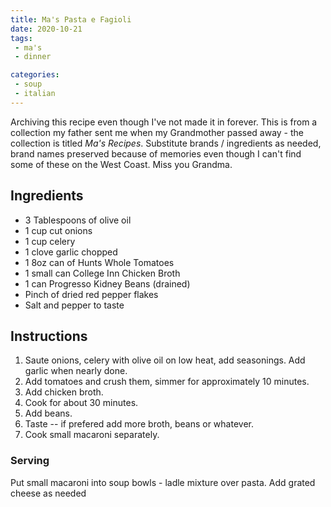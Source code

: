 ```yaml
---
title: Ma's Pasta e Fagioli
date: 2020-10-21
tags: 
 - ma's
 - dinner

categories:
 - soup
 - italian
---
```


Archiving this recipe even though I've not made it in forever. This is from a collection my father sent me when my Grandmother passed away - the collection is titled _Ma's Recipes_. Substitute brands / ingredients as needed, brand names preserved because of memories even though I can't find some of these on the West Coast. Miss you Grandma.

## Ingredients
 * 3 Tablespoons of olive oil
 * 1 cup cut onions
 * 1 cup celery
 * 1 clove garlic chopped
 * 1 8oz can of Hunts Whole Tomatoes
 * 1 small can College Inn Chicken Broth
 * 1 can Progresso Kidney Beans (drained)
 * Pinch of dried red pepper flakes
 * Salt and pepper to taste

## Instructions

1. Saute onions, celery with olive oil on low heat, add seasonings. Add garlic when nearly done.
2. Add tomatoes and crush them, simmer for approximately 10 minutes.
3. Add chicken broth.
4. Cook for about 30 minutes.
5. Add beans.
6. Taste -- if prefered add more broth, beans or whatever.
7. Cook small macaroni separately.


### Serving
Put small macaroni into soup bowls - ladle mixture over pasta. Add grated cheese as needed